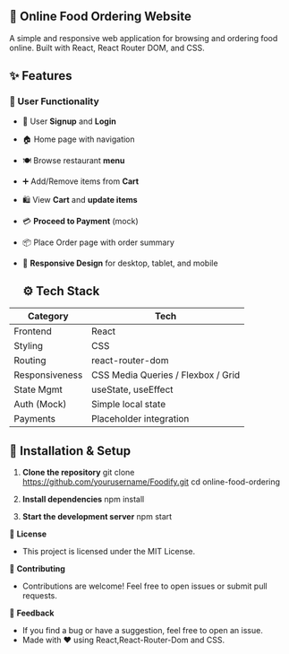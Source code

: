 ## 🥗 Online Food Ordering Website

A simple and responsive web application for browsing and ordering food online. Built with React, React Router DOM, and CSS.


## ✨ Features

### 👥 User Functionality
- 🔐 User **Signup** and **Login**
- 🏠 Home page with navigation
- 🍽️ Browse restaurant **menu**
- ➕ Add/Remove items from **Cart**
- 🛍️ View **Cart** and **update items**
- 💳 **Proceed to Payment** (mock)
- 📦 Place Order page with order summary
- 📱 **Responsive Design** for desktop, tablet, and mobile
  
  

  ## ⚙️ Tech Stack

| Category     | Tech                    |
|--------------|-------------------------|
| Frontend     | React                   |
| Styling      | CSS                     |
| Routing      | react-router-dom        |
| Responsiveness | CSS Media Queries / Flexbox / Grid |
| State Mgmt   | useState, useEffect     |
| Auth (Mock)  | Simple local state      |
| Payments     | Placeholder integration |



## 🔧 Installation & Setup

1. **Clone the repository**
git clone https://github.com/yourusername/Foodify.git
cd online-food-ordering

2. **Install dependencies**
npm install

3. **Start the development server**
npm start



📄 **License**
- This project is licensed under the MIT License.


🙌 **Contributing**
- Contributions are welcome! Feel free to open issues or submit pull requests.

💬 **Feedback**
- If you find a bug or have a suggestion, feel free to open an issue.
- Made with ❤️ using React,React-Router-Dom and CSS.









